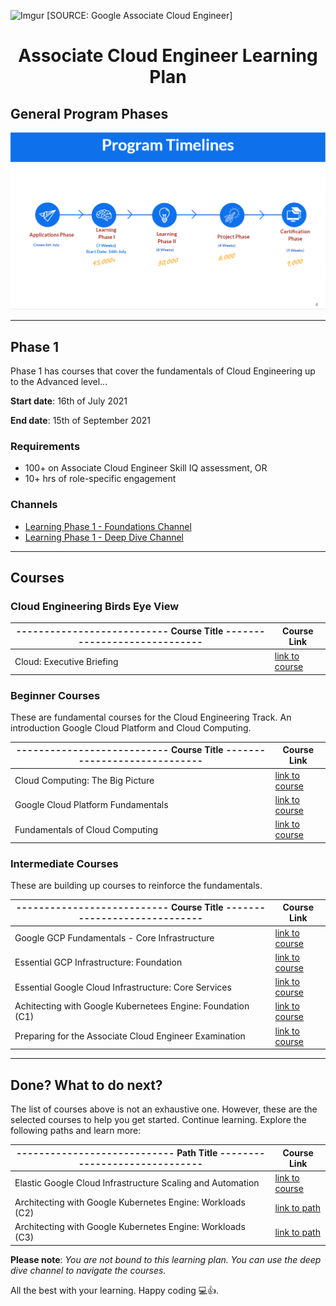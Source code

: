 ![Imgur](https://i2.wp.com/urbancodex.com/wp-content/uploads/google-cloud-certified-associate-cloud-engineer.png?w=678&ssl=1)
[SOURCE: Google Associate Cloud Engineer]

<h1 align="center">Associate Cloud Engineer Learning Plan</h1>

## General Program Phases

![gads](gads-program-timeline.png)


---

## Phase 1

Phase 1 has courses that cover the fundamentals of Cloud Engineering up to the Advanced level...

**Start date**: 16th of July 2021

**End date**: 15th of September 2021

### **Requirements**

- 100+ on Associate Cloud Engineer Skill IQ assessment, OR
- 10+ hrs of role-specific engagement

### **Channels**

- [Learning Phase 1 - Foundations Channel](https://app.pluralsight.com/channels/details/af513717-286c-4c27-ab58-1095473a8760)
- [Learning Phase 1 - Deep Dive Channel](https://app.pluralsight.com/channels/details/b3088443-765d-4da8-aaa0-65eb7d0ed53b)

---

## Courses
  
### Cloud Engineering Birds Eye View
  
| --------------------------- Course Title ----------------------------- | Course Link                                  |
| ---                                                                    | ---                                          |
| Cloud: Executive Briefing                                              | [link to course](https://app.pluralsight.com/library/courses/cloud-executive-briefing/table-of-contents) |
  
### Beginner Courses

These are fundamental courses for the Cloud Engineering Track. An introduction Google Cloud Platform and Cloud Computing.


| --------------------------- Course Title ----------------------------- | Course Link                                  |
| ---                                                                    | ---                                          |
| Cloud Computing: The Big Picture                                       | [link to course](https://app.pluralsight.com/library/courses/cloud-computing-big-picture/table-of-contents) |
| Google Cloud Platform Fundamentals                                     | [link to course](https://app.pluralsight.com/library/courses/google-cloud-platform-fundamentals/table-of-contents) |
| Fundamentals of Cloud Computing                                        | [link to course](https://app.pluralsight.com/library/courses/cloud-computing-fundamentals/table-of-contents) |

### Intermediate Courses

These are building up courses to reinforce the fundamentals.
  
| --------------------------- Course Title ----------------------------- | Course Link                                  |
| ---                                                                    | ---                                          |
| Google GCP Fundamentals - Core Infrastructure                          | [link to course](https://app.pluralsight.com/library/courses/google-cloud-platform-fundamentals-core-infrastructure/table-of-contents) |
| Essential GCP Infrastructure: Foundation                               | [link to course](https://app.pluralsight.com/library/courses/essential-google-cloud-infrastructure-foundation-1/table-of-contents) |
| Essential Google Cloud Infrastructure: Core Services                   | [link to course](https://app.pluralsight.com/library/courses/essential-google-cloud-infrastructure-core-services-3/table-of-contents) |
| Achitecting with Google Kubernetees Engine: Foundation (C1)            | [link to course](https://app.pluralsight.com/library/courses/architecting-google-kubernetes-engine-foundations-c1/table-of-contents) |
| Preparing for the Associate Cloud Engineer Examination                 | [link to course](https://app.pluralsight.com/library/courses/preparing-associate-cloud-engineer-examination/table-of-contents)            |


---

## Done? What to do next?

The list of courses above is not an exhaustive one. However, these are the selected courses to help you get started. Continue learning. Explore the following paths and learn more: 


| ---------------------------- Path Title ------------------------------ | Course Link                                  |
| ---                                                                    | ---                                          |
| Elastic Google Cloud Infrastructure Scaling and Automation             | [link to course](https://app.pluralsight.com/library/courses/elastic-google-cloud-infrastructure-scaling-automation-3/table-of-contents)|
| Architecting with Google Kubernetes Engine: Workloads (C2)             | [link to path](https://app.pluralsight.com/library/courses/architecting-google-kubernetes-engine-workloads-c2/table-of-contents) |
| Architecting with Google Kubernetes Engine: Workloads (C3)             | [link to path](https://app.pluralsight.com/library/courses/architecting-google-kubernetes-engine-production-c3/table-of-contents) |


**Please note**: *You are not bound to this learning plan. You can use the deep dive channel to navigate the courses.*

All the best with your learning. Happy coding 💻👍.
 
